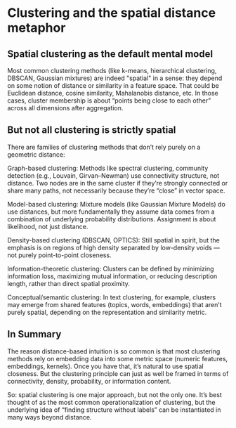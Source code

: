 # Clustering and the spatial distance metaphor #

## Spatial clustering as the default mental model ##

Most common clustering methods (like k-means, hierarchical clustering, DBSCAN, Gaussian mixtures) are indeed "spatial" in a sense: they depend on some notion of distance or similarity in a feature space. That could be Euclidean distance, cosine similarity, Mahalanobis distance, etc. In those cases, cluster membership is about “points being close to each other” across all dimensions after aggregation.

## But not all clustering is strictly spatial ##

There are families of clustering methods that don’t rely purely on a geometric distance:

Graph-based clustering: Methods like spectral clustering, community detection (e.g., Louvain, Girvan–Newman) use connectivity structure, not distance. Two nodes are in the same cluster if they’re strongly connected or share many paths, not necessarily because they’re “close” in vector space.

Model-based clustering: Mixture models (like Gaussian Mixture Models) do use distances, but more fundamentally they assume data comes from a combination of underlying probability distributions. Assignment is about likelihood, not just distance.

Density-based clustering (DBSCAN, OPTICS): Still spatial in spirit, but the emphasis is on regions of high density separated by low-density voids — not purely point-to-point closeness.

Information-theoretic clustering: Clusters can be defined by minimizing information loss, maximizing mutual information, or reducing description length, rather than direct spatial proximity.

Conceptual/semantic clustering: In text clustering, for example, clusters may emerge from shared features (topics, words, embeddings) that aren’t purely spatial, depending on the representation and similarity metric.

## In Summary ##

The reason distance-based intuition is so common is that most clustering methods rely on embedding data into some metric space (numeric features, embeddings, kernels). Once you have that, it’s natural to use spatial closeness. But the clustering principle can just as well be framed in terms of connectivity, density, probability, or information content.

So: spatial clustering is one major approach, but not the only one. It’s best thought of as the most common operationalization of clustering, but the underlying idea of “finding structure without labels” can be instantiated in many ways beyond distance.

